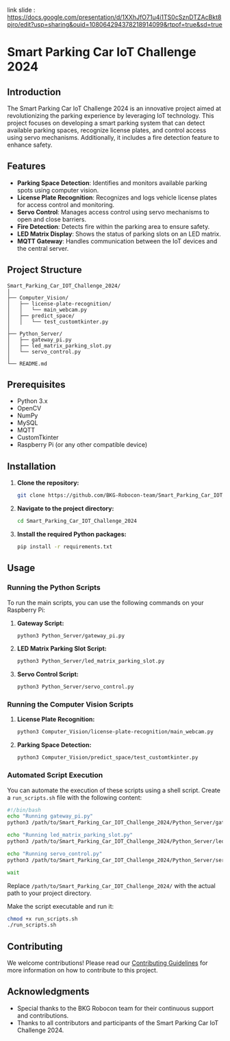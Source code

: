 link slide : https://docs.google.com/presentation/d/1XXhJfO71u4i1TS0cSznDTZAcBkt8pjro/edit?usp=sharing&ouid=108064294378218914099&rtpof=true&sd=true 
# Smart Parking Car IoT Challenge 2024

## Introduction

The Smart Parking Car IoT Challenge 2024 is an innovative project aimed at revolutionizing the parking experience by leveraging IoT technology. This project focuses on developing a smart parking system that can detect available parking spaces, recognize license plates, and control access using servo mechanisms. Additionally, it includes a fire detection feature to enhance safety.

## Features

- **Parking Space Detection**: Identifies and monitors available parking spots using computer vision.
- **License Plate Recognition**: Recognizes and logs vehicle license plates for access control and monitoring.
- **Servo Control**: Manages access control using servo mechanisms to open and close barriers.
- **Fire Detection**: Detects fire within the parking area to ensure safety.
- **LED Matrix Display**: Shows the status of parking slots on an LED matrix.
- **MQTT Gateway**: Handles communication between the IoT devices and the central server.

## Project Structure

```
Smart_Parking_Car_IOT_Challenge_2024/
│
├── Computer_Vision/
│   ├── license-plate-recognition/
│   │   └── main_webcam.py
│   ├── predict_space/
│   │   └── test_customtkinter.py
│
├── Python_Server/
│   ├── gateway_pi.py
│   ├── led_matrix_parking_slot.py
│   └── servo_control.py
│
└── README.md
```

## Prerequisites

- Python 3.x
- OpenCV
- NumPy
- MySQL
- MQTT
- CustomTkinter
- Raspberry Pi (or any other compatible device)

## Installation

1. **Clone the repository:**

    ```bash
    git clone https://github.com/BKG-Robocon-team/Smart_Parking_Car_IOT_Challenge_2024.git
    ```

2. **Navigate to the project directory:**

    ```bash
    cd Smart_Parking_Car_IOT_Challenge_2024
    ```

3. **Install the required Python packages:**

    ```bash
    pip install -r requirements.txt
    ```

## Usage

### Running the Python Scripts

To run the main scripts, you can use the following commands on your Raspberry Pi:

1. **Gateway Script:**

    ```bash
    python3 Python_Server/gateway_pi.py
    ```

2. **LED Matrix Parking Slot Script:**

    ```bash
    python3 Python_Server/led_matrix_parking_slot.py
    ```

3. **Servo Control Script:**

    ```bash
    python3 Python_Server/servo_control.py
    ```

### Running the Computer Vision Scripts

1. **License Plate Recognition:**

    ```bash
    python3 Computer_Vision/license-plate-recognition/main_webcam.py
    ```

2. **Parking Space Detection:**

    ```bash
    python3 Computer_Vision/predict_space/test_customtkinter.py
    ```

### Automated Script Execution

You can automate the execution of these scripts using a shell script. Create a `run_scripts.sh` file with the following content:

```bash
#!/bin/bash
echo "Running gateway_pi.py"
python3 /path/to/Smart_Parking_Car_IOT_Challenge_2024/Python_Server/gateway_pi.py &

echo "Running led_matrix_parking_slot.py"
python3 /path/to/Smart_Parking_Car_IOT_Challenge_2024/Python_Server/led_matrix_parking_slot.py &

echo "Running servo_control.py"
python3 /path/to/Smart_Parking_Car_IOT_Challenge_2024/Python_Server/servo_control.py &

wait
```

Replace `/path/to/Smart_Parking_Car_IOT_Challenge_2024/` with the actual path to your project directory.

Make the script executable and run it:

```bash
chmod +x run_scripts.sh
./run_scripts.sh
```

## Contributing

We welcome contributions! Please read our [Contributing Guidelines](CONTRIBUTING.md) for more information on how to contribute to this project.


## Acknowledgments

- Special thanks to the BKG Robocon team for their continuous support and contributions.
- Thanks to all contributors and participants of the Smart Parking Car IoT Challenge 2024.


